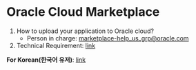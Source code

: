 # Oracle Cloud Marketplace

1. How to upload your application to Oracle cloud?
    - Person in charge: marketplace-help_us_grp@oracle.com
2. Technical Requirement: [link](https://github.com/joungminko/oracle-cloud-marketplace/blob/master/technical-requirement.md)

**For Korean(한국어 유저)**: [link](https://github.com/joungminko/oracle-cloud-marketplace/blob/master/technical-requirement.md)

